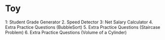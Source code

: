 # Toy
 1: Student Grade Generator 
 2. Speed Detector 
 3: Net Salary Calculator 
 4. Extra Practice Questions (BubbleSort) 
 5. Extra Practice Questions (Staircase Problem) 
 6. Extra Practice Questions (Volume of a Cylinder)
